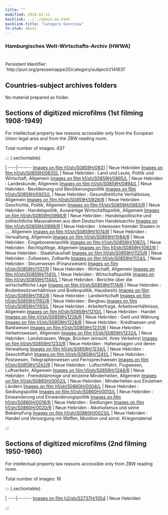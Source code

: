 ```yaml
---
title: ""
modified: 2024-01-13
backlink: ../../about.en.html
backlink-title: "Category Overview"
fn-stub: about
---
```


### Hamburgisches Welt-Wirtschafts-Archiv (HWWA)

# 

<div class="hint">Persistent Identifier: `http://purl.org/pressemappe20/category/subject/i/141631`</div>







## Countries-subject archives folders





No material prepared as folder.



<a id="filmsections" />

## Sections of digitized microfilms (1st filming 1908-1949)

<p>For intellectual property law reasons accessible only from the European Union legal area and from the ZBW reading room.</p>



<p>Total number of images: 437</p>




::: {.sectiontable}

 | 
----|-------
<a class="btn" href="https://pm20.zbw.eu/film/h1/sh/S0859H/0831" rel="nofollow">Images on film h1/sh/S0859H/0831</a> | Neue Hebriden
<a class="btn" href="https://pm20.zbw.eu/film/h1/sh/S0859H/0831/L" rel="nofollow">Images on film h1/sh/S0859H/0831/L</a> | Neue Hebriden : Land und Leute, Politik und Wirtschaft, Allgemein
<a class="btn" href="https://pm20.zbw.eu/film/h1/sh/S0859H/0865/L" rel="nofollow">Images on film h1/sh/S0859H/0865/L</a> | Neue Hebriden : Landeskunde, Allgemein
<a class="btn" href="https://pm20.zbw.eu/film/h1/sh/S0859H/0894/L" rel="nofollow">Images on film h1/sh/S0859H/0894/L</a> | Neue Hebriden : Bevölkerung und Bevölkerungspolitik
<a class="btn" href="https://pm20.zbw.eu/film/h1/sh/S0859H/0925/L" rel="nofollow">Images on film h1/sh/S0859H/0925/L</a> | Neue Hebriden : Gesundheitliche Verhältnisse, Allgemein
<a class="btn" href="https://pm20.zbw.eu/film/h1/sh/S0859H/0928/R" rel="nofollow">Images on film h1/sh/S0859H/0928/R</a> | Neue Hebriden : Geschichte, Politik, Allgemein
<a class="btn" href="https://pm20.zbw.eu/film/h1/sh/S0859H/0983/R" rel="nofollow">Images on film h1/sh/S0859H/0983/R</a> | Neue Hebriden : Handelspolitik, Auswärtige Wirtschaftspolitik, Allgemein
<a class="btn" href="https://pm20.zbw.eu/film/h1/sh/S0859H/0988/R" rel="nofollow">Images on film h1/sh/S0859H/0988/R</a> | Neue Hebriden : Handelspolitische und zollrechtliche Massnahmen aus dem Deutschen Handelsarchiv
<a class="btn" href="https://pm20.zbw.eu/film/h1/sh/S0859H/0999/R" rel="nofollow">Images on film h1/sh/S0859H/0999/R</a> | Neue Hebriden : Interessen fremder Staaten in ..., Allgemein
<a class="btn" href="https://pm20.zbw.eu/film/h1/sh/S0859H/1074/R" rel="nofollow">Images on film h1/sh/S0859H/1074/R</a> | Neue Hebriden : Verwaltung, Allgemein
<a class="btn" href="https://pm20.zbw.eu/film/h1/sh/S0859H/1084/R" rel="nofollow">Images on film h1/sh/S0859H/1084/R</a> | Neue Hebriden : Eingeborenenpolitik
<a class="btn" href="https://pm20.zbw.eu/film/h1/sh/S0859H/1087/L" rel="nofollow">Images on film h1/sh/S0859H/1087/L</a> | Neue Hebriden : Rechtspflege, Allgemein
<a class="btn" href="https://pm20.zbw.eu/film/h1/sh/S0859H/1092/R" rel="nofollow">Images on film h1/sh/S0859H/1092/R</a> | Neue Hebriden : Staatshaushalt
<a class="btn" href="https://pm20.zbw.eu/film/h1/sh/S0859H/1125/R" rel="nofollow">Images on film h1/sh/S0859H/1125/R</a> | Neue Hebriden : Zollwesen, Zolltarife
<a class="btn" href="https://pm20.zbw.eu/film/h1/sh/S0859H/1134/L" rel="nofollow">Images on film h1/sh/S0859H/1134/L</a> | Neue Hebriden : Steuerwesen (Finanzwesen)
<a class="btn" href="https://pm20.zbw.eu/film/h1/sh/S0859H/1137/R" rel="nofollow">Images on film h1/sh/S0859H/1137/R</a> | Neue Hebriden : Wirtschaft, Allgemein
<a class="btn" href="https://pm20.zbw.eu/film/h1/sh/S0859H/1141/L" rel="nofollow">Images on film h1/sh/S0859H/1141/L</a> | Neue Hebriden : Wirtschaftspolitik
<a class="btn" href="https://pm20.zbw.eu/film/h1/sh/S0859H/1144/L" rel="nofollow">Images on film h1/sh/S0859H/1144/L</a> | Neue Hebriden : Berichte über die wirtschaftliche Lage
<a class="btn" href="https://pm20.zbw.eu/film/h1/sh/S0859H/1174/R" rel="nofollow">Images on film h1/sh/S0859H/1174/R</a> | Neue Hebriden : Bodenbesitzverhältnisse und Bodenpolitik, Hausbesitz
<a class="btn" href="https://pm20.zbw.eu/film/h1/sh/S0859H/1182/R" rel="nofollow">Images on film h1/sh/S0859H/1182/R</a> | Neue Hebriden : Landwirtschaft
<a class="btn" href="https://pm20.zbw.eu/film/h1/sh/S0859H/1192/R" rel="nofollow">Images on film h1/sh/S0859H/1192/R</a> | Neue Hebriden : Bergbau
<a class="btn" href="https://pm20.zbw.eu/film/h1/sh/S0859H/1193/L" rel="nofollow">Images on film h1/sh/S0859H/1193/L</a> | Neue Hebriden : Arbeiterfrage, Arbeitsverhältnisse, Allgemein
<a class="btn" href="https://pm20.zbw.eu/film/h1/sh/S0859H/1210/L" rel="nofollow">Images on film h1/sh/S0859H/1210/L</a> | Neue Hebriden : Handel
<a class="btn" href="https://pm20.zbw.eu/film/h1/sh/S0859H/1226/R" rel="nofollow">Images on film h1/sh/S0859H/1226/R</a> | Neue Hebriden : Geld und Währung
<a class="btn" href="https://pm20.zbw.eu/film/h1/sh/S0859H/1228/R" rel="nofollow">Images on film h1/sh/S0859H/1228/R</a> | Neue Hebriden : Kreditwesen und Bankwesen
<a class="btn" href="https://pm20.zbw.eu/film/h1/sh/S0859H/1231/R" rel="nofollow">Images on film h1/sh/S0859H/1231/R</a> | Neue Hebriden : Verkehrswesen, Allgemein
<a class="btn" href="https://pm20.zbw.eu/film/h1/sh/S0859H/1232/L" rel="nofollow">Images on film h1/sh/S0859H/1232/L</a> | Neue Hebriden : Landstrassen, Wege, Brücken (einschl. ihres Verkehrs)
<a class="btn" href="https://pm20.zbw.eu/film/h1/sh/S0859H/1233/R" rel="nofollow">Images on film h1/sh/S0859H/1233/R</a> | Neue Hebriden : Hafenanlagen und deren Verwaltung
<a class="btn" href="https://pm20.zbw.eu/film/h1/sh/S0859H/1234/L" rel="nofollow">Images on film h1/sh/S0859H/1234/L</a> | Neue Hebriden : Seeschiffahrt
<a class="btn" href="https://pm20.zbw.eu/film/h1/sh/S0859H/1241/L" rel="nofollow">Images on film h1/sh/S0859H/1241/L</a> | Neue Hebriden : Postwesen, Telegraphenwesen und Fernsprechwesen
<a class="btn" href="https://pm20.zbw.eu/film/h1/sh/S0859H/1242/R" rel="nofollow">Images on film h1/sh/S0859H/1242/R</a> | Neue Hebriden : Luftschiffahrt, Flugwesen, Luftverkehr, Allgemein
<a class="btn" href="https://pm20.zbw.eu/film/h1/sh/S0859H/1244/R" rel="nofollow">Images on film h1/sh/S0859H/1244/R</a> | Neue Hebriden : Fremdstämmige und einzelne Minderheiten, Allgemein
<a class="btn" href="https://pm20.zbw.eu/film/h1/sh/S0860H/0002/L" rel="nofollow">Images on film h1/sh/S0860H/0002/L</a> | Neue Hebriden : Minderheiten aus Einzelnen Ländern
<a class="btn" href="https://pm20.zbw.eu/film/h1/sh/S0860H/0004/L" rel="nofollow">Images on film h1/sh/S0860H/0004/L</a> | Neue Hebriden : Siedlungspolitik
<a class="btn" href="https://pm20.zbw.eu/film/h1/sh/S0860H/0013/L" rel="nofollow">Images on film h1/sh/S0860H/0013/L</a> | Neue Hebriden : Einwanderung und Einwanderungspolitik
<a class="btn" href="https://pm20.zbw.eu/film/h1/sh/S0860H/0018/R" rel="nofollow">Images on film h1/sh/S0860H/0018/R</a> | Neue Hebriden : Siedlungen
<a class="btn" href="https://pm20.zbw.eu/film/h1/sh/S0860H/0020/R" rel="nofollow">Images on film h1/sh/S0860H/0020/R</a> | Neue Hebriden : Alkoholismus und seine Bekämpfung
<a class="btn" href="https://pm20.zbw.eu/film/h1/sh/S0860H/0023/L" rel="nofollow">Images on film h1/sh/S0860H/0023/L</a> | Neue Hebriden : Handel und Versorgung mit Waffen, Munition und sonst. Kriegsmaterial


:::




## Sections of digitized microfilms (2nd filming 1950-1960)

<p>For intellectual property law reasons accessible only from ZBW reading room.</p>



<p>Total number of images: 16</p>




::: {.sectiontable}

 | 
----|-------
<a class="btn" href="https://pm20.zbw.eu/film/h2/sh/S2737H/1054" rel="nofollow">Images on film h2/sh/S2737H/1054</a> | Neue Hebriden


:::
















